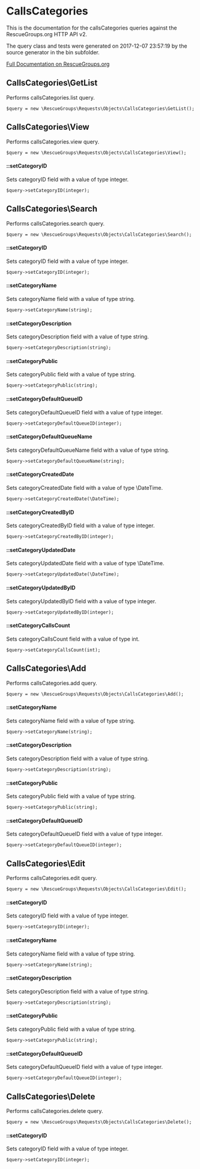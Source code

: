 # CallsCategories

This is the documentation for the callsCategories queries against the RescueGroups.org HTTP API v2.

The query class and tests were generated on 2017-12-07 23:57:19 by the source generator in the bin subfolder.

[Full Documentation on RescueGroups.org](https://userguide.rescuegroups.org/display/APIDG/Object+definitions#Objectdefinitions-callsCategories)

## CallsCategories\GetList

Performs callsCategories.list query.

    $query = new \RescueGroups\Requests\Objects\CallsCategories\GetList();



## CallsCategories\View

Performs callsCategories.view query.

    $query = new \RescueGroups\Requests\Objects\CallsCategories\View();

#### ::setCategoryID

Sets categoryID field with a value of type integer.

    $query->setCategoryID(integer);



## CallsCategories\Search

Performs callsCategories.search query.

    $query = new \RescueGroups\Requests\Objects\CallsCategories\Search();

#### ::setCategoryID

Sets categoryID field with a value of type integer.

    $query->setCategoryID(integer);

#### ::setCategoryName

Sets categoryName field with a value of type string.

    $query->setCategoryName(string);

#### ::setCategoryDescription

Sets categoryDescription field with a value of type string.

    $query->setCategoryDescription(string);

#### ::setCategoryPublic

Sets categoryPublic field with a value of type string.

    $query->setCategoryPublic(string);

#### ::setCategoryDefaultQueueID

Sets categoryDefaultQueueID field with a value of type integer.

    $query->setCategoryDefaultQueueID(integer);

#### ::setCategoryDefaultQueueName

Sets categoryDefaultQueueName field with a value of type string.

    $query->setCategoryDefaultQueueName(string);

#### ::setCategoryCreatedDate

Sets categoryCreatedDate field with a value of type \DateTime.

    $query->setCategoryCreatedDate(\DateTime);

#### ::setCategoryCreatedByID

Sets categoryCreatedByID field with a value of type integer.

    $query->setCategoryCreatedByID(integer);

#### ::setCategoryUpdatedDate

Sets categoryUpdatedDate field with a value of type \DateTime.

    $query->setCategoryUpdatedDate(\DateTime);

#### ::setCategoryUpdatedByID

Sets categoryUpdatedByID field with a value of type integer.

    $query->setCategoryUpdatedByID(integer);

#### ::setCategoryCallsCount

Sets categoryCallsCount field with a value of type int.

    $query->setCategoryCallsCount(int);



## CallsCategories\Add

Performs callsCategories.add query.

    $query = new \RescueGroups\Requests\Objects\CallsCategories\Add();

#### ::setCategoryName

Sets categoryName field with a value of type string.

    $query->setCategoryName(string);

#### ::setCategoryDescription

Sets categoryDescription field with a value of type string.

    $query->setCategoryDescription(string);

#### ::setCategoryPublic

Sets categoryPublic field with a value of type string.

    $query->setCategoryPublic(string);

#### ::setCategoryDefaultQueueID

Sets categoryDefaultQueueID field with a value of type integer.

    $query->setCategoryDefaultQueueID(integer);



## CallsCategories\Edit

Performs callsCategories.edit query.

    $query = new \RescueGroups\Requests\Objects\CallsCategories\Edit();

#### ::setCategoryID

Sets categoryID field with a value of type integer.

    $query->setCategoryID(integer);

#### ::setCategoryName

Sets categoryName field with a value of type string.

    $query->setCategoryName(string);

#### ::setCategoryDescription

Sets categoryDescription field with a value of type string.

    $query->setCategoryDescription(string);

#### ::setCategoryPublic

Sets categoryPublic field with a value of type string.

    $query->setCategoryPublic(string);

#### ::setCategoryDefaultQueueID

Sets categoryDefaultQueueID field with a value of type integer.

    $query->setCategoryDefaultQueueID(integer);



## CallsCategories\Delete

Performs callsCategories.delete query.

    $query = new \RescueGroups\Requests\Objects\CallsCategories\Delete();

#### ::setCategoryID

Sets categoryID field with a value of type integer.

    $query->setCategoryID(integer);





